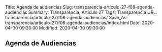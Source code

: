 Title: Agenda de audiencias
Slug: transparencia-articulo-27-f08-agenda-audiencias
Summary: Transparencia, Artículo 27
Tags: Transparencia
URL: transparencia/articulo-27/f08-agenda-audiencias/
Save_As: transparencia/articulo-27/f08-agenda-audiencias/index.html
Date: 2020-04-30 09:30:00
Modified: 2020-04-30 09:30:00


## Agenda de Audiencias


